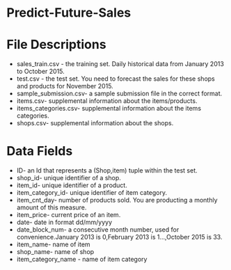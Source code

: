 # Predict-Future-Sales

# File Descriptions
  - sales_train.csv - the training set. Daily historical data from January 2013 to October 2015.
  - test.csv - the test set. You need to forecast the sales for these shops and products for November 2015.
  - sample_submission.csv- a sample submission file in the correct format.
  - items.csv- supplemental information about the items/products.
  - items_categories.csv- supplemental information about the items categories.
  - shops.csv- supplemental information about the shops.
  
# Data Fields
  - ID- an Id that represents a (Shop,item) tuple within the test set.
  - shop_id- unique identifier of a shop.
  - item_id- unique identifier of a product.
  - item_category_id- unique identifier of item category.
  - item_cnt_day- number of products sold. You are producting a monthly amount of this measure.
  - item_price- current price of an item.
  - date- date in format dd/mm/yyyy
  - date_block_num- a consecutive month number, used for convenience.January 2013 is 0,February 2013 is 1...,October 2015 is 33.
  - item_name- name of item
  - shop_name- name of shop
  - item_category_name - name of item category
